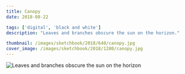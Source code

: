 ```yaml
---
title: Canopy
date: 2018-08-22

tags: ['digital', 'black and white']
description: "Leaves and branches obscure the sun on the horizon."

thumbnail: /images/sketchbook/2018/640/canopy.jpg
cover_image: /images/sketchbook/2018/1280/canopy.jpg
---
```


![Leaves and branches obscure the sun on the horizon](/images/sketchbook/2018/960/canopy.jpg)
